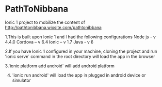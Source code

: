 # PathToNibbana
Ionic 1 project to mobilize the content of http://pathtonibbana.wixsite.com/pathtonibbana 


1.This is built upon Ionic 1 and I had the following configurations
Node js - v 4.4.0
Cordova – v 6.4 
Ionic – v 1.7
Java - v 8 



2.If you have Ionic 1 configured in your machine, cloning the project and run 'ionic serve' command in the root directory will load the app in the browser

3.'ionic platform add android' will add android platform


4. 'ionic run android' will load the app in plugged in android device or simulator
